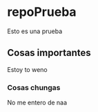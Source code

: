 # repoPrueba
Esto es una prueba

## Cosas importantes
Estoy to weno

### Cosas chungas
No me entero de naa
